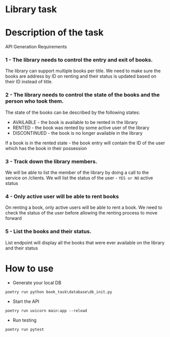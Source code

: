# Library task

# Description of the task

API Generation Requirements

### 1 - The library needs to control the entry and exit of books.

The library can support multiple books per title. We need to make sure the books are address by ID on renting and their status is updated based on
their ID instead of title.

### 2 - The library needs to control the state of the books and the person who took them.

The state of the books can be described by the following states:

- AVAILABLE - the book is available to be rented in the library
- RENTED - the book was rented by some active user of the library
- DISCONTINUED - the book is no longer available in the library

If a book is in the rented state - the book entry will contain the ID of the user which has the book
in their possession

### 3 - Track down the library members.

We will be able to list the member of the library by doing a call to the service on /clients.
We will list the status of the user - ```YES or NO``` active status

### 4 - Only active user will be able to rent books

On renting a book, only active users will be able to rent a book. We need to check the status of the user
before allowing the renting process to move forward

### 5 - List the books and their status.

List endpoint will display all the books that were ever available on the library
and their status

# How to use

- Generate your local DB

```poetry run python book_task\database\db_init.py```

- Start the API

```poetry run uvicorn main:app --reload```

- Run testing

```poetry run pytest```